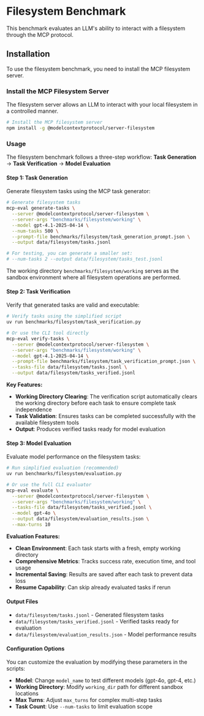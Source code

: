 # Filesystem Benchmark

This benchmark evaluates an LLM's ability to interact with a filesystem through the MCP protocol.

## Installation

To use the filesystem benchmark, you need to install the MCP filesystem server.

### Install the MCP Filesystem Server

The filesystem server allows an LLM to interact with your local filesystem in a controlled manner.

```bash
# Install the MCP filesystem server
npm install -g @modelcontextprotocol/server-filesystem
```

### Usage

The filesystem benchmark follows a three-step workflow: **Task Generation** → **Task Verification** → **Model Evaluation**

#### Step 1: Task Generation

Generate filesystem tasks using the MCP task generator:

```bash
# Generate filesystem tasks
mcp-eval generate-tasks \
  --server @modelcontextprotocol/server-filesystem \
  --server-args "benchmarks/filesystem/working" \
  --model gpt-4.1-2025-04-14 \
  --num-tasks 500 \
  --prompt-file benchmarks/filesystem/task_generation_prompt.json \
  --output data/filesystem/tasks.jsonl

# For testing, you can generate a smaller set:
# --num-tasks 2 --output data/filesystem/tasks_test.jsonl
```

The working directory `benchmarks/filesystem/working` serves as the sandbox environment where all filesystem operations are performed.

#### Step 2: Task Verification

Verify that generated tasks are valid and executable:

```bash
# Verify tasks using the simplified script
uv run benchmarks/filesystem/task_verification.py

# Or use the CLI tool directly
mcp-eval verify-tasks \
  --server @modelcontextprotocol/server-filesystem \
  --server-args "benchmarks/filesystem/working" \
  --model gpt-4.1-2025-04-14 \
  --prompt-file benchmarks/filesystem/task_verification_prompt.json \
  --tasks-file data/filesystem/tasks.jsonl \
  --output data/filesystem/tasks_verified.jsonl
```

**Key Features:**
- **Working Directory Clearing**: The verification script automatically clears the working directory before each task to ensure complete task independence
- **Task Validation**: Ensures tasks can be completed successfully with the available filesystem tools
- **Output**: Produces verified tasks ready for model evaluation

#### Step 3: Model Evaluation

Evaluate model performance on the filesystem tasks:

```bash
# Run simplified evaluation (recommended)
uv run benchmarks/filesystem/evaluation.py

# Or use the full CLI evaluator
mcp-eval evaluate \
  --server @modelcontextprotocol/server-filesystem \
  --server-args "benchmarks/filesystem/working" \
  --tasks-file data/filesystem/tasks_verified.jsonl \
  --model gpt-4o \
  --output data/filesystem/evaluation_results.json \
  --max-turns 10
```

**Evaluation Features:**
- **Clean Environment**: Each task starts with a fresh, empty working directory
- **Comprehensive Metrics**: Tracks success rate, execution time, and tool usage
- **Incremental Saving**: Results are saved after each task to prevent data loss
- **Resume Capability**: Can skip already evaluated tasks if rerun

#### Output Files

- `data/filesystem/tasks.jsonl` - Generated filesystem tasks
- `data/filesystem/tasks_verified.jsonl` - Verified tasks ready for evaluation  
- `data/filesystem/evaluation_results.json` - Model performance results

#### Configuration Options

You can customize the evaluation by modifying these parameters in the scripts:

- **Model**: Change `model_name` to test different models (gpt-4o, gpt-4, etc.)
- **Working Directory**: Modify `working_dir` path for different sandbox locations  
- **Max Turns**: Adjust `max_turns` for complex multi-step tasks
- **Task Count**: Use `--num-tasks` to limit evaluation scope